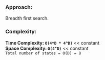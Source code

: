 ### Approach:
Breadth first search.
​
### Complexity:
**Time Complexity: `O(4*D * 4^D)`** << constant\
**Space Complexity: `O(4^D)`** << constant\
`Total number of states = O(D) = 8`
